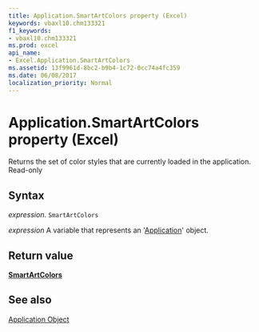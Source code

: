 ```yaml
---
title: Application.SmartArtColors property (Excel)
keywords: vbaxl10.chm133321
f1_keywords:
- vbaxl10.chm133321
ms.prod: excel
api_name:
- Excel.Application.SmartArtColors
ms.assetid: 13f9961d-8bc2-b9b4-1c72-0cc74a4fc359
ms.date: 06/08/2017
localization_priority: Normal
---
```



# Application.SmartArtColors property (Excel)

Returns the set of color styles that are currently loaded in the application. Read-only


## Syntax

_expression_. `SmartArtColors`

_expression_ A variable that represents an '[Application](Excel.Application(object).md)' object.


## Return value

 **[SmartArtColors](Office.SmartArtColors.md)**


## See also


[Application Object](Excel.Application(object).md)

